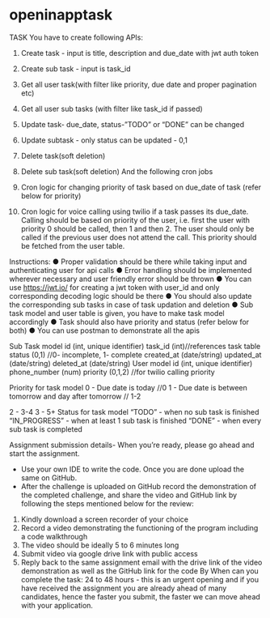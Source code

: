 # openinapptask

TASK
You have to create following APIs:
1. Create task - input is title, description and due_date with jwt auth token
2. Create sub task - input is task_id
3. Get all user task(with filter like priority, due date and proper pagination etc)
4. Get all user sub tasks (with filter like task_id if passed)
5. Update task- due_date, status-”TODO” or “DONE” can be changed
6. Update subtask - only status can be updated - 0,1
7. Delete task(soft deletion)
8. Delete sub task(soft deletion)
And the following cron jobs

1. Cron logic for changing priority of task based on due_date of task (refer below for
priority)
2. Cron logic for voice calling using twilio if a task passes its due_date. Calling should
be based on priority of the user, i.e. first the user with priority 0 should be called,
then 1 and then 2. The user should only be called if the previous user does not
attend the call. This priority should be fetched from the user table.

Instructions:
 ● Proper validation should be there while taking input and authenticating user for api
calls
 ● Error handling should be implemented wherever necessary and user friendly error
should be thrown
 ● You can use https://jwt.io/ for creating a jwt token with user_id and only
corresponding decoding logic should be there
 ● You should also update the corresponding sub tasks in case of task updation and
deletion
 ● Sub task model and user table is given, you have to make task model accordingly
 ● Task should also have priority and status (refer below for both)
 ● You can use postman to demonstrate all the apis

Sub Task model
id (int, unique identifier)
task_id (int)//references task table
status (0,1) //0- incomplete, 1- complete
created_at (date/string)
updated_at (date/string)
deleted_at (date/string)
User model
id (int, unique identifier)
phone_number (num)
priority (0,1,2) //for twilio calling priority

Priority for task model
0 - Due date is today //0
1 - Due date is between tomorrow and day after tomorrow // 1-2

2 - 3-4
3 - 5+
Status for task model
“TODO” - when no sub task is finished
“IN_PROGRESS” - when at least 1 sub task is finished
“DONE” - when every sub task is completed

Assignment submission details-
When you’re ready, please go ahead and start the assignment.

- Use your own IDE to write the code. Once you are done upload the same on GitHub.
- After the challenge is uploaded on GitHub record the demonstration of the completed
challenge, and share the video and GitHub link by following the steps mentioned below for
the review:
1. Kindly download a screen recorder of your choice
2. Record a video demonstrating the functioning of the program including a code
walkthrough
3. The video should be ideally 5 to 6 minutes long
4. Submit video via google drive link with public access
5. Reply back to the same assignment email with the drive link of the video demonstration
as well as the GitHub link for the code
By When can you complete the task:
24 to 48 hours - this is an urgent opening and if you have received the assignment you are
already ahead of many candidates, hence the faster you submit, the faster we can move
ahead with your application.
